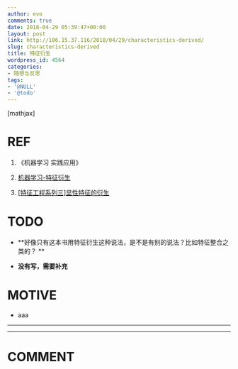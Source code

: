 ```yaml
---
author: evo
comments: true
date: 2018-04-29 05:39:47+00:00
layout: post
link: http://106.15.37.116/2018/04/29/characteristics-derived/
slug: characteristics-derived
title: 特征衍生
wordpress_id: 4564
categories:
- 随想与反思
tags:
- '@NULL'
- '@todo'
---
```


<!-- more -->

[mathjax]


# REF





 	
  1. 《机器学习 实践应用》

 	
  2. [机器学习-特征衍生](https://blog.csdn.net/xinzhi8/article/details/77515876)

 	
  3. [[特征工程系列三]显性特征的衍生](https://blog.csdn.net/buptgshengod/article/details/79312268)




# TODO





 	
  * **好像只有这本书用特征衍生这种说法，是不是有别的说法？比如特征整合之类的？ **

 	
  * **没有写，需要补充**




# MOTIVE





 	
  * aaa





* * *



























* * *





# COMMENT




